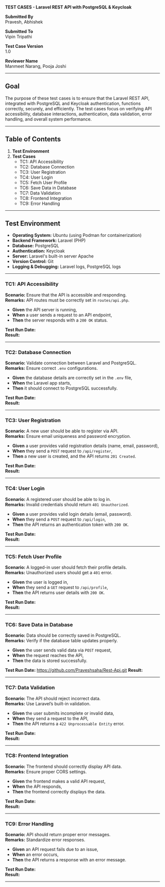 **TEST CASES - Laravel REST API with PostgreSQL & Keycloak**

**Submitted By**  
Pravesh, Abhishek

**Submitted To**  
Vipin Tripathi  

**Test Case Version**  
1.0

**Reviewer Name**  
Manmeet Narang, Pooja Joshi

---

## **Goal**
The purpose of these test cases is to ensure that the Laravel REST API, integrated with PostgreSQL and Keycloak authentication, functions correctly, securely, and efficiently. The test cases focus on verifying API accessibility, database interactions, authentication, data validation, error handling, and overall system performance.

---

## **Table of Contents**

1. **Test Environment**  
2. **Test Cases**  
   - TC1: API Accessibility  
   - TC2: Database Connection  
   - TC3: User Registration  
   - TC4: User Login  
   - TC5: Fetch User Profile  
   - TC6: Save Data in Database  
   - TC7: Data Validation  
   - TC8: Frontend Integration  
   - TC9: Error Handling  

---

## **Test Environment**
- **Operating System:** Ubuntu (using Podman for containerization)
- **Backend Framework:** Laravel (PHP)
- **Database:** PostgreSQL
- **Authentication:** Keycloak
- **Server:** Laravel's built-in server Apache
- **Version Control:** Git
- **Logging & Debugging:** Laravel logs, PostgreSQL logs

---

### **TC1: API Accessibility**
**Scenario:** Ensure that the API is accessible and responding.  
**Remarks:** API routes must be correctly set in `routes/api.php`.

- **Given** the API server is running,
- **When** a user sends a request to an API endpoint,
- **Then** the server responds with a `200 OK` status.

**Test Run Date:**   
**Result:**   

---

### **TC2: Database Connection**
**Scenario:** Validate connection between Laravel and PostgreSQL.  
**Remarks:** Ensure correct `.env` configurations.

- **Given** the database details are correctly set in the `.env` file,
- **When** the Laravel app starts,
- **Then** it should connect to PostgreSQL successfully.

**Test Run Date:**   
**Result:**   

---

### **TC3: User Registration**
**Scenario:** A new user should be able to register via API.  
**Remarks:** Ensure email uniqueness and password encryption.

- **Given** a user provides valid registration details (name, email, password),
- **When** they send a `POST` request to `/api/register`,
- **Then** a new user is created, and the API returns `201 Created`.

**Test Run Date:**   
**Result:**   

---

### **TC4: User Login**
**Scenario:** A registered user should be able to log in.  
**Remarks:** Invalid credentials should return `401 Unauthorized`.

- **Given** a user provides valid login details (email, password).
- **When** they send a `POST` request to `/api/login`,
- **Then** the API returns an authentication token with `200 OK`.

**Test Run Date:**   
**Result:**   

---

### **TC5: Fetch User Profile**
**Scenario:** A logged-in user should fetch their profile details.  
**Remarks:** Unauthorized users should get a `401` error.

- **Given** the user is logged in,
- **When** they send a `GET` request to `/api/profile`,
- **Then** the API returns user details with `200 OK`.

**Test Run Date:**   
**Result:**   

---

### **TC6: Save Data in Database**
**Scenario:** Data should be correctly saved in PostgreSQL.  
**Remarks:** Verify if the database table updates properly.

- **Given** the user sends valid data via `POST` request,
- **When** the request reaches the API,
- **Then** the data is stored successfully.

**Test Run Date:**   https://github.com/Praveshsaha/Rest-Api.git
**Result:**   

---

### **TC7: Data Validation**
**Scenario:** The API should reject incorrect data.  
**Remarks:** Use Laravel’s built-in validation.

- **Given** the user submits incomplete or invalid data,
- **When** they send a request to the API,
- **Then** the API returns a `422 Unprocessable Entity` error.

**Test Run Date:**   
**Result:**   

---

### **TC8: Frontend Integration**
**Scenario:** The frontend should correctly display API data.  
**Remarks:** Ensure proper CORS settings.

- **Given** the frontend makes a valid API request,
- **When** the API responds,
- **Then** the frontend correctly displays the data.

**Test Run Date:**   
**Result:**   

---

### **TC9: Error Handling**
**Scenario:** API should return proper error messages.  
**Remarks:** Standardize error responses.

- **Given** an API request fails due to an issue,
- **When** an error occurs,
- **Then** the API returns a response with an error message.

**Test Run Date:**   
**Result:**   

---



